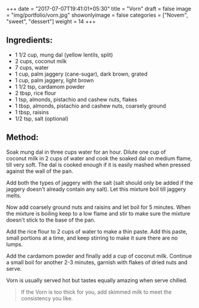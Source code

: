 +++
date = "2017-07-07T19:41:01+05:30"
title = "Vorn"
draft = false
image = "img/portfolio/vorn.jpg"
showonlyimage = false
categories = ["Novem", "sweet", "dessert"] 
weight = 14
+++


<!--more-->
## Ingredients:

  - 1 1/2 cup, mung dal (yellow lentils, split)
  - 2 cups, coconut milk
  - 7 cups, water
  - 1 cup, palm jaggery (cane-sugar), dark brown, grated
  - 1 cup, palm jaggery, light brown
  - 1 1/2 tsp, cardamom powder
  - 2 tbsp, rice flour
  - 1 tsp, almonds, pistachio and cashew nuts, flakes
  - 1 tbsp, almonds, pistachio and cashew nuts, coarsely ground
  - 1 tbsp, raisins
  - 1/2 tsp, salt (optional)

## Method:

Soak mung dal in three cups water for an hour. Dilute one cup of
coconut milk in 2 cups of water and cook the soaked dal on medium
flame, till very soft. The dal is cooked enough if it is easily mashed
when pressed against the wall of the pan.

Add both the types of jaggery with the salt (salt should only be added
if the jaggery doesn't already contain any salt). Let this mixture boil
till jaggery melts.

Now add coarsely ground nuts and raisins and let boil for 5 minutes.
When the mixture is boiling keep to a low flame and stir to make sure
the mixture doesn't stick to the base of the pan.

Add the rice flour to 2 cups of water to make a thin paste. Add this
paste, small portions at a time, and keep stirring to make it sure there
are no lumps.

Add the cardamom powder and finally add a cup of coconut milk. Continue
a small boil for another 2-3 minutes, garnish with flakes of dried nuts
and serve.

Vorn is usually served hot but tastes equally amazing when serve
chilled.

>If the Vorn is too thick for you, add skimmed milk to meet the
consistency you like.

